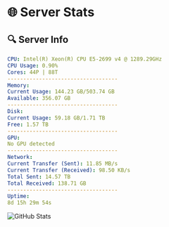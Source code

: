 # 🌐 Server Stats
## 🔍 Server Info
```yaml
CPU: Intel(R) Xeon(R) CPU E5-2699 v4 @ 1289.29GHz
CPU Usage: 0.90%
Cores: 44P | 88T
-----------------------------------
Memory:
Current Usage: 144.23 GB/503.74 GB
Available: 356.07 GB
-----------------------------------
Disk:
Current Usage: 59.18 GB/1.71 TB
Free: 1.57 TB
-----------------------------------
GPU:
No GPU detected
-----------------------------------
Network:
Current Transfer (Sent): 11.85 MB/s
Current Transfer (Received): 98.50 KB/s
Total Sent: 14.57 TB
Total Received: 138.71 GB
-----------------------------------
Uptime:
8d 15h 29m 54s
```
![GitHub Stats](https://img.shields.io/badge/Updated-2025-03-16_12:52:43-blue)